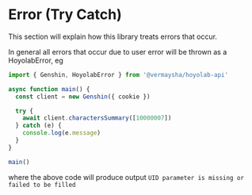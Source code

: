 # Error (Try Catch)

This section will explain how this library treats errors that occur.

In general all errors that occur due to user error will be thrown as a HoyolabError, eg

```javascript
import { Genshin, HoyolabError } from '@vermaysha/hoyolab-api'

async function main() {
  const client = new Genshin({ cookie })

  try {
    await client.charactersSummary([10000007])
  } catch (e) {
    console.log(e.message)
  }
}

main()
```

where the above code will produce output `UID parameter is missing or failed to be filled`
